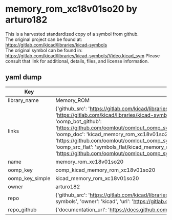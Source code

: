 # memory_rom_xc18v01so20 by arturo182  
This is a harvested standardized copy of a symbol from github.  
The original project can be found at:  
https://gitlab.com/kicad/libraries/kicad-symbols  
The original symbol can be found in:
https://gitlab.com/kicad/libraries/kicad-symbols/Video.kicad_sym
Please consult that link for additional, details, files, and license information.  
## yaml dump  
| Key | Value |  
| --- | --- |  
| library_name | Memory_ROM |  
| links | {'github_src': 'https://gitlab.com/kicad/libraries/kicad-symbols/Video.kicad_sym', 'github_src_repo': 'https://gitlab.com/kicad/libraries/kicad-symbols', 'oomp_bot': 'kicad_memory_rom_xc18v01so20/working', 'oomp_bot_github': 'https://github.com/oomlout/oomlout_oomp_symbol_bot/tree/main/kicad_memory_rom_xc18v01so20/working', 'oomp_doc': 'kicad_memory_rom_xc18v01so20/working', 'oomp_doc_github': 'https://github.com/oomlout/oomlout_oomp_symbol_doc/tree/main/kicad_memory_rom_xc18v01so20/working', 'oomp_src_flat': 'symbols_flat/kicad_memory_rom_xc18v01so20/working', 'oomp_src_flat_github': 'https://github.com/oomlout/oomlout_oomp_symbol_src/tree/main/kicad_memory_rom_xc18v01so20/working'} |  
| name | memory_rom_xc18v01so20 |  
| oomp_key | oomp_kicad_memory_rom_xc18v01so20 |  
| oomp_key_simple | kicad_memory_rom_xc18v01so20 |  
| owner | arturo182 |  
| repo | {'github_src': 'https://gitlab.com/kicad/libraries/kicad-symbols/Video.kicad_sym', 'name': 'libraries/kicad-symbols', 'owner': 'kicad', 'url': 'https://gitlab.com/kicad/libraries/kicad-symbols'} |  
| repo_github | {'documentation_url': 'https://docs.github.com/rest/repos/repos#get-a-repository', 'message': 'Not Found'} |  

